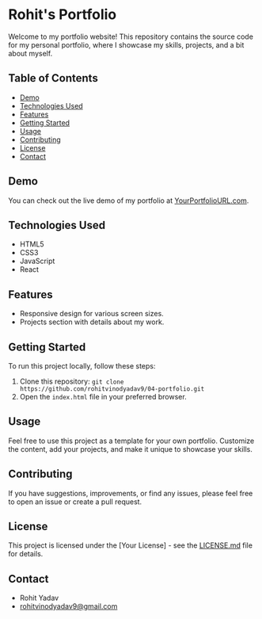 # Rohit's Portfolio

Welcome to my portfolio website! This repository contains the source code for my personal portfolio, where I showcase my skills, projects, and a bit about myself.

## Table of Contents

- [Demo](#demo)
- [Technologies Used](#technologies-used)
- [Features](#features)
- [Getting Started](#getting-started)
- [Usage](#usage)
- [Contributing](#contributing)
- [License](#license)
- [Contact](#contact)

## Demo

You can check out the live demo of my portfolio at [YourPortfolioURL.com](https://www.yourportfoliourl.com).

## Technologies Used

- HTML5
- CSS3
- JavaScript
- React

## Features

- Responsive design for various screen sizes.
- Projects section with details about my work.

## Getting Started

To run this project locally, follow these steps:

1. Clone this repository: `git clone https://github.com/rohitvinodyadav9/04-portfolio.git`
2. Open the `index.html` file in your preferred browser.

## Usage

Feel free to use this project as a template for your own portfolio. Customize the content, add your projects, and make it unique to showcase your skills.

## Contributing

If you have suggestions, improvements, or find any issues, please feel free to open an issue or create a pull request.

## License

This project is licensed under the [Your License] - see the [LICENSE.md](LICENSE.md) file for details.

## Contact

- Rohit Yadav
- rohitvinodyadav9@gmail.com
